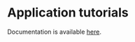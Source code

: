 # Application tutorials

Documentation is available [here](https://docs.niryo.com/applications/ned/source/tutorials).